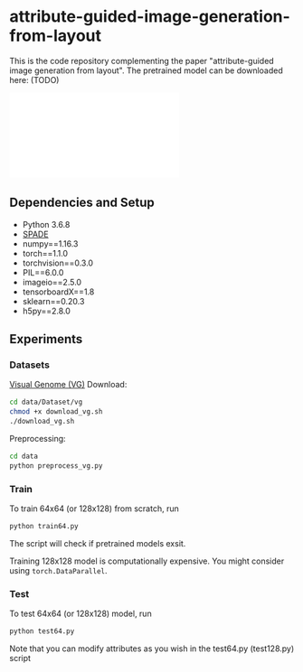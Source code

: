 # attribute-guided-image-generation-from-layout
This is the code repository complementing the paper "attribute-guided image generation from layout". The pretrained model can be downloaded here: (TODO)

![Model Pipeline](/demo/pipeline.pdf)

## Dependencies and Setup
- Python 3.6.8
- [SPADE](https://github.com/NVlabs/SPADE)
- numpy==1.16.3
- torch==1.1.0
- torchvision==0.3.0
- PIL==6.0.0
- imageio==2.5.0
- tensorboardX==1.8
- sklearn==0.20.3
- h5py==2.8.0

## Experiments
### Datasets
[Visual Genome (VG)](https://visualgenome.org/)
Download: 
```bash
cd data/Dataset/vg
chmod +x download_vg.sh
./download_vg.sh
```
Preprocessing: 
```bash
cd data
python preprocess_vg.py
```

### Train 
To train 64x64 (or 128x128) from scratch, run
```bash
python train64.py
```
The script will check if pretrained models exsit.

Training 128x128 model is computationally expensive. You might consider using `torch.DataParallel`.

### Test
To test 64x64 (or 128x128) model, run 
```bash
python test64.py
```
Note that you can modify attributes as you wish in the test64.py (test128.py) script

